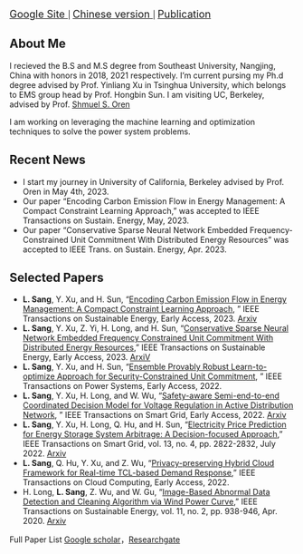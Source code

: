 
[<font size="4">Google Site </font>](https://sites.google.com/view/sanglinwei) | 
[<font size="4">Chinese version </font>](./ch_index.html) |
[<font size="4">Publication </font>](./gh-pages/publication.html)


## About Me
I recieved the B.S and M.S degree from Southeast University, Nangjing, China with honors in 2018, 2021 respectively. I’m current pursing my Ph.d degree advised by Prof. Yinliang Xu in Tsinghua University, which belongs to EMS group head by Prof. Hongbin Sun. I am visiting UC, Berkeley, advised by Prof. [Shmuel S. Oren](https://oren.ieor.berkeley.edu/)

I am working on leveraging the machine learning and optimization techniques to solve the power system problems.

## Recent News
- I start my journey in University of California, Berkeley advised by Prof. Oren in May 4th, 2023.
- Our paper “Encoding Carbon Emission Flow in Energy Management: A Compact Constraint Learning Approach,” was accepted to  IEEE Transactions on Sustain. Energy, May, 2023.
- Our paper “Conservative Sparse Neural Network Embedded Frequency-Constrained Unit Commitment With Distributed Energy Resources” was accepted to IEEE Trans. on Sustain. Energy, Apr. 2023.


## Selected Papers
-  **L. Sang**, Y. Xu, and H. Sun, “[Encoding Carbon Emission Flow in Energy Management: A Compact Constraint Learning Approach](https://ieeexplore.ieee.org/document/10122721), ” IEEE Transactions on Sustainable Energy, Early Access, 2023. [Arxiv](https://arxiv.org/pdf/2305.13538.pdf)
-  **L. Sang**, Y. Xu, Z. Yi, H. Long, and H. Sun, “[Conservative Sparse Neural Network Embedded Frequency Constrained Unit Commitment With Distributed Energy Resources](https://ieeexplore.ieee.org/document/10104114),”  IEEE Transactions on Sustainable Energy, Early Access, 2023.  [ArxiV](https://arxiv.org/abs/2304.10720)
-  **L. Sang**, Y. Xu, and H. Sun, “[Ensemble Provably Robust Learn-to-optimize Approach for Security-Constrained Unit Commitment](https://ieeexplore.ieee.org/document/9964136), ” IEEE Transactions on Power Systems, Early Access, 2022.
-  **L. Sang**, Y. Xu, H. Long, and W. Wu, “[Safety-aware Semi-end-to-end Coordinated Decision Model for Voltage Regulation in Active Distribution Network](https://ieeexplore.ieee.org/document/9895142), ” IEEE Transactions on Smart Grid, Early Access, 2022. [Arxiv](https://arxiv.org/abs/2305.15395)
-  **L. Sang**, Y. Xu, H. Long, Q. Hu, and H. Sun, “[Electricity Price Prediction for Energy Storage System Arbitrage: A Decision-focused Approach](https://ieeexplore.ieee.org/document/9755891),” IEEE Transactions on Smart Grid, vol. 13, no. 4, pp. 2822-2832, July 2022.  [Arxiv](https://arxiv.org/abs/2305.00362)
-  **L. Sang**, Q. Hu, Y. Xu, and Z. Wu, “[Privacy-preserving Hybrid Cloud Framework for Real-time TCL-based Demand Response](https://ieeexplore.ieee.org/document/9677899),” IEEE Transactions on Cloud Computing, Early Access, 2022. 
-  H. Long, **L. Sang**, Z. Wu, and W. Gu, “[Image-Based Abnormal Data Detection and Cleaning Algorithm via Wind Power Curve](https://ieeexplore.ieee.org/document/8703080),” IEEE Transactions on Sustainable Energy, vol. 11, no. 2, pp. 938-946, Apr. 2020. [Arxiv](https://arxiv.org/abs/2307.08539)

Full Paper List [Google scholar](https://scholar.google.com/citations?user=y53XzOAAAAAJ&hl=en)，[Researchgate](https://www.researchgate.net/profile/Linwei-Sang)


